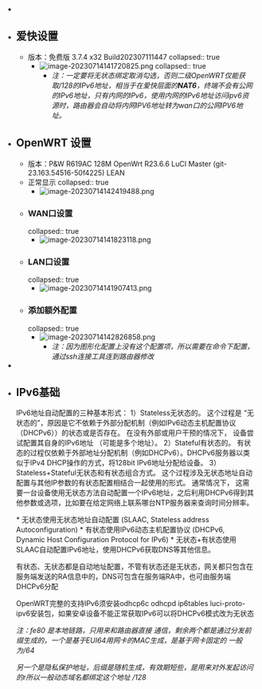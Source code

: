 -
- ## 爱快设置
	- 版本：免费版 3.7.4 x32 Build202307111447
	  collapsed:: true
		- ![image-20230714141720825.png](../assets/image-20230714141720825_1690871564524_0.png)
		  collapsed:: true
			- *注：一定要将无状态绑定取消勾选，否则二级OpenWRT仅能获取/128的IPv6地址，相当于在爱快层面的**NAT6**，终端不会有公网的IPv6地址，只有内网的IPv6，使用内网的IPv6地址访问ipv6资源时，路由器会自动将内网IPV6地址转为wan口的公网IPV6地址。*
- ## OpenWRT 设置
	- 版本：P&W R619AC 128M OpenWrt R23.6.6 LuCI Master (git-23.163.54516-50f4225) LEAN
	- 正常显示
	  collapsed:: true
		- ![image-20230714142419488.png](../assets/image-20230714142419488_1690871626820_0.png)
	- ### WAN口设置
	  collapsed:: true
		- ![image-20230714141823118.png](../assets/image-20230714141823118_1690871711700_0.png)
	- ### LAN口设置
	  collapsed:: true
		- ![image-20230714141907413.png](../assets/image-20230714141907413_1690871746685_0.png)
	- ### 添加额外配置
	  collapsed:: true
		- ![image-20230714142826858.png](../assets/image-20230714142826858_1690871774092_0.png)
			- *注：因为图形化配置上没有这个配置项，所以需要在命令下配置，通过ssh连接工具连到路由器修改*
-
- ## IPv6基础
  
  IPv6地址自动配置的三种基本形式：
  1）Stateless无状态的。 这个过程是 “无状态的”，原因是它不依赖于外部分配机制（例如IPv6动态主机配置协议（DHCPv6））的状态或是否存在。 在没有外部或用户干预的情况下， 设备尝试配置其自身的IPv6地址 （可能是多个地址）。
  2）Stateful有状态的。 有状态的过程仅依赖于外部地址分配机制（例如DHCPv6）。DHCPv6服务器以类似于IPv4 DHCP操作的方式，将128bit IPv6地址分配给设备。
  3）Stateless+Stateful无状态和有状态组合方式。 这个过程涉及无状态地址自动配置与其他IP参数的有状态配置相结合一起使用的形式。 通常情况下， 这需要一台设备使用无状态方法自动配置一个IPv6地址，之后利用DHCPv6得到其他参数或选项，比如要在给定网络上联系哪台NTP服务器来查询时间分辨率。
  
  \* 无状态使用无状态地址自动配置 (SLAAC, Stateless address Autoconfiguration)
  \* 有状态使用IPv6动态主机配置协议 (DHCPv6, Dynamic Host Configuration Protocol for IPv6)
  \* 无状态+有状态使用SLAAC自动配置IPv6地址，使用DHCPv6获取DNS等其他信息。
  
  有状态、无状态都是自动地址配置，不管有状态还是无状态，网关都只包含在服务端发送的RA信息中的，DNS可包含在服务端RA中，也可由服务端DHCPv6分配
  
  OpenWRT完整的支持IPv6须安装odhcp6c odhcpd ip6tables luci-proto-ipv6安装包，如果安卓设备不能正常获取IPv6可以将DHCPv6模式改为无状态
  
  *注：fe80 是本地链路，只用来和路由器直接 通信，剩余两个都是通过分发前缀生成的，一个是基于EUI64用网卡的MAC生成，是基于网卡固定的 一般为/64*
  
  *另一个是隐私保护地址，后缀是随机生成，有效期短些，是用来对外发起访问的r所以一般动态域名都绑定这个地址 /128*